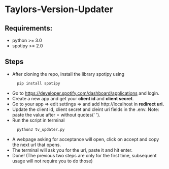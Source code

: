 # Taylors-Version-Updater
## Requirements:
- python >= 3.0
- spotipy >= 2.0

## Steps
- After cloning the repo, install the library spotipy using  
  ```bash
    pip install spotipy
  ```
- Go to https://developer.spotify.com/dashboard/applications and login.
- Create a new app and get your **client id** and **client secret**.
- Go to your app => edit settings => and add http://localhost in **redirect uri.**
- Update the client id, client secret and cleint uri fields in the .env. Note: paste the value after = without quotes(' ').
- Run the script in terminal
  ```bash
    python3 tv_updater.py
  ```
- A webpage asking for acceptance will open, click on accept and copy the next url that opens.
-  The terminal will ask you for the url, paste it and hit enter.
-  Done! (The previous two steps are only for the first time, subsequent usage will not require you to do those)
